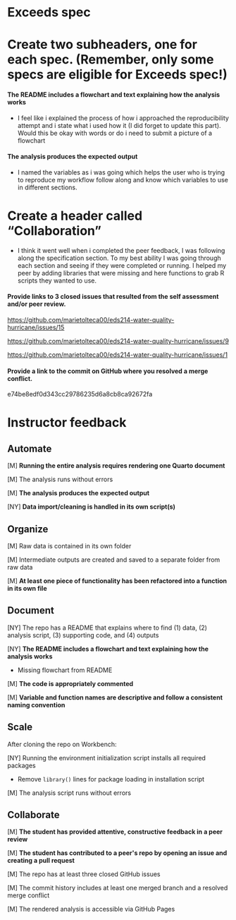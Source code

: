 # Exceeds spec


# Create two subheaders, one for each spec. (Remember, only some specs are eligible for Exceeds spec!)


#### The README includes a flowchart and text explaining how the analysis works
- I feel like i explained the process of how i approached the reproducibility attempt and i state what i used how it (I did forget to update this part). Would this be okay with words or do i need to submit a picture of a flowchart


#### The analysis produces the expected output
- I named the variables as i was going which helps the user who is trying to reproduce my workflow follow along and know which variables to use in different sections.



# Create a header called “Collaboration”

- I think it went well when i completed the peer feedback, I was following along the specification section. To my best ability I was going through each section and seeing if they were completed or running. I helped my peer by adding libraries that were missing and here functions to grab R scripts they wanted to use.

#### Provide links to 3 closed issues that resulted from the self assessment and/or peer review.

https://github.com/marietolteca00/eds214-water-quality-hurricane/issues/15

https://github.com/marietolteca00/eds214-water-quality-hurricane/issues/9

https://github.com/marietolteca00/eds214-water-quality-hurricane/issues/1

#### Provide a link to the commit on GitHub where you resolved a merge conflict.

e74be8edf0d343cc29786235d6a8cb8ca92672fa

# Instructor feedback

## Automate

[M] **Running the entire analysis requires rendering one Quarto document**

[M] The analysis runs without errors

[M] **The analysis produces the expected output**

[NY] **Data import/cleaning is handled in its own script(s)**

## Organize

[M] Raw data is contained in its own folder

[M] Intermediate outputs are created and saved to a separate folder from raw data

[M] **At least one piece of functionality has been refactored into a function in its own file**

## Document

[NY] The repo has a README that explains where to find (1) data, (2) analysis script, (3) supporting code, and (4) outputs

[NY] **The README includes a flowchart and text explaining how the analysis works**
- Missing flowchart from README

[M] **The code is appropriately commented**

[M] **Variable and function names are descriptive and follow a consistent naming convention**

## Scale

After cloning the repo on Workbench:

[NY] Running the environment initialization script installs all required packages
- Remove `library()` lines for package loading in installation script

[M] The analysis script runs without errors

## Collaborate

[M] **The student has provided attentive, constructive feedback in a peer review**

[M] **The student has contributed to a peer's repo by opening an issue and creating a pull request**

[M] The repo has at least three closed GitHub issues

[M] The commit history includes at least one merged branch and a resolved merge conflict

[M] The rendered analysis is accessible via GitHub Pages
